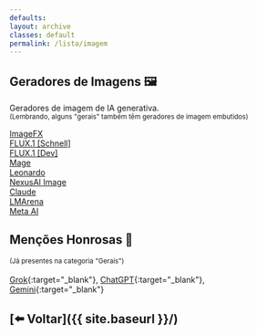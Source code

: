 ```yaml
---
defaults:
layout: archive
classes: default
permalink: /lista/imagem
---
```

## Geradores de Imagens 🖼️
Geradores de imagem de IA generativa. \
<sub>(Lembrando, alguns "gerais" também têm geradores de imagem embutidos)</sub>

<div class="grid-container">
  <div class="grid-item"><a href="https://labs.google/fx/tools/image-fx" target="_blank">ImageFX</a></div>
  <div class="grid-item"><a href="https://huggingface.co/spaces/black-forest-labs/FLUX.1-schnell" target="_blank">FLUX.1 [Schnell]</a></div>
  <div class="grid-item"><a href="https://huggingface.co/spaces/black-forest-labs/FLUX.1-dev/" target="_blank">FLUX.1 [Dev]</a></div>
  <div class="grid-item"><a href="https://www.mage.space/" target="_blank">Mage</a></div>
  <div class="grid-item"><a href="https://leonardo.ai" target="_blank">Leonardo</a></div>
  <div class="grid-item"><a href="https://image.nexusmind.tech/" target="_blank">NexusAI Image</a></div>
  <div class="grid-item"><a href="https://claude.ai/" target="_blank">Claude</a></div>
  <div class="grid-item"><a href="https://lmarena.ai" target="_blank">LMArena</a></div>
  <div class="grid-item"><a href="https://meta.ai" target="_blank">Meta AI</a></div>
</div>


## Menções Honrosas 🏅
<sub>(Já presentes na categoria "Gerais")</sub> \
\
[Grok](https://grok.com){:target="_blank"}, [ChatGPT](https://chat.openai.com){:target="_blank"}, [Gemini](https://gemini.google.com){:target="_blank"}

## [⬅️ Voltar]({{ site.baseurl }}/)